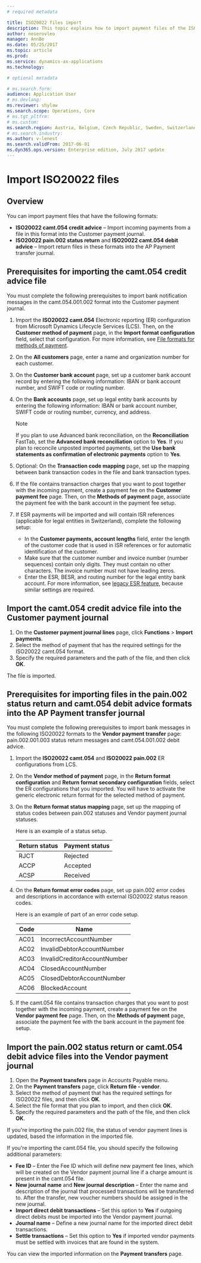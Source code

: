 ```yaml
---
# required metadata

title: ISO20022 files import
description: This topic explains how to import payment files of the ISO 20022 camt.054 and pain.002 formats into Microsoft Dynamics 365 for Finance and Operations, Enterprise edition.
author: neserovleo
manager: AnnBe
ms.date: 05/25/2017
ms.topic: article
ms.prod: 
ms.service: dynamics-ax-applications
ms.technology: 

# optional metadata

# ms.search.form:  
audience: Application User
# ms.devlang: 
ms.reviewer: shylaw
ms.search.scope: Operations, Core
# ms.tgt_pltfrm: 
# ms.custom: 
ms.search.region: Austria, Belgium, Czech Republic, Sweden, Switzerland, Germany, Denmark, Spain, Estonia, Finland, France, Hungary, Italy, Lithuania, Latvia, Poland, Norway, Great Britain
# ms.search.industry: 
ms.author: v-lenest
ms.search.validFrom: 2017-06-01
ms.dyn365.ops.version: Enterprise edition, July 2017 update
---
```


# Import ISO20022 files

## Overview
You can import payment files that have the following formats:

 - **ISO20022 camt.054 credit advice** – Import incoming payments from a file in this format into the Customer payment journal.
 - **ISO20022 pain.002 status return** and **ISO20022 camt.054 debit advice** – Import return files in these formats into the AP Payment transfer journal.

## Prerequisites for importing the camt.054 credit advice file
You must complete the following prerequisites to import bank notification messages in the camt.054.001.002 format into the Customer payment journal.

1. Import the **ISO20022 camt.054** Electronic reporting (ER) configuration from Microsoft Dynamics Lifecycle Services (LCS). Then, on the **Customer method of payment** page, in the **Import format configuration** field, select that configuration. For more information, see [File formats for methods of payment](emea-select-file-formats-for-the-method-of-payments.md).
2. On the **All customers** page, enter a name and organization number for each customer.
3. On the **Customer bank account** page, set up a customer bank account record by entering the following information: IBAN or bank account number, and SWIFT code or routing number.
4. On the **Bank accounts** page, set up legal entity bank accounts by entering the following information: IBAN or bank account number, SWIFT code or routing number, currency, and address.

  	> [!NOTE]
    > If you plan to use Advanced bank reconciliation, on the **Reconciliation** FastTab, set the **Advanced bank reconciliation** option to **Yes**. If you plan to reconcile unposted imported payments, set the **Use bank statements as confirmation of electronic payments** option to **Yes**.

5. Optional: On the **Transaction code mapping** page, set up the mapping between bank transaction codes in the file and bank transaction types.
6. If the file contains transaction charges that you want to post together with the incoming payment, create a payment fee on the **Customer payment fee** page. Then, on the **Methods of payment** page, associate the payment fee with the bank account in the payment fee setup.
7. If ESR payments will be imported and will contain ISR references (applicable for legal entities in Switzerland), complete the following setup:

	- In the **Customer payments, account lengths** field, enter the length of the customer code that is used in ISR references or for automatic identification of the customer.
	- Make sure that the customer number and invoice number (number sequences) contain only digits. They must contain no other characters. The invoice number must not have leading zeros.
	- Enter the ESR, BESR, and routing number for the legal entity bank account. For more information, see [legacy ESR feature](emea-che-esr-customer-payments-import.md), because similar settings are required.
	
## Import the camt.054 credit advice file into the Customer payment journal
1. On the **Customer payment journal lines** page, click **Functions** > **Import payments**.
2. Select the method of payment that has the required settings for the ISO20022 camt.054 format.
3. Specify the required parameters and the path of the file, and then click **OK**.

The file is imported.

## Prerequisites for importing files in the pain.002 status return and camt.054 debit advice formats into the AP Payment transfer journal
You must complete the following prerequisites to import bank messages in the following ISO20022 formats to the **Vendor payment transfer** page: pain.002.001.003 status return messages and camt.054.001.002 debit advice.

1. Import the **ISO20022 camt.054** and **ISO20022 pain.002** ER configurations from LCS.
2. On the **Vendor method of payment** page, in the **Return format configuration** and **Return format secondary configuration** fields, select the ER configurations that you imported. You will have to activate the generic electronic return format for the selected method of payment.
3. On the **Return format status mapping** page, set up the mapping of status codes between pain.002 statuses and Vendor payment journal statuses.

    Here is an example of a status setup.

    Return status | Payment status
    --------------|---------------
    RJCT          | Rejected
    ACCP          | Accepted
    ACSP          | Received

4. On the **Return format error codes** page, set up pain.002 error codes and descriptions in accordance with external ISO20022 status reason codes.

    Here is an example of part of an error code setup.

    Code | Name
    -----|-----
    AC01 | IncorrectAccountNumber
    AC02 | InvalidDebtorAccountNumber
    AC03 | InvalidCreditorAccountNumber
    AC04 | ClosedAccountNumber
    AC05 | ClosedDebtorAccountNumber
    AC06 | BlockedAccount

5. If the camt.054 file contains transaction charges that you want to post together with the incoming payment, create a payment fee on the **Vendor payment fee** page. Then, on the **Methods of payment** page, associate the payment fee with the bank account in the payment fee setup.

## Import the pain.002 status return or camt.054 debit advice files into the Vendor payment journal
1. Open the **Payment transfers** page in Accounts Payable menu.
2. On the **Payment transfers** page, click **Return file - vendor**.
3. Select the method of payment that has the required settings for ISO20022 files, and then click **OK**.
4. Select the file format that you plan to import, and then click **OK**.
5. Specify the required parameters and the path of the file, and then click **OK**.

If you're importing the pain.002 file, the status of vendor payment lines is updated, based the information in the imported file.

If you're importing the camt.054 file, you should specify the following additional parameters:

- **Fee ID** – Enter the Fee ID which will define new payment fee lines, which will be created on the Vendor payment journal line if a charge amount is present in the camt.054 file.
- **New journal name** and **New journal description** – Enter the name and description of the journal that processed transactions will be transferred to. After the transfer, new voucher numbers should be assigned in the new journal.
- **Import direct debit transactions** – Set this option to **Yes** if outgoing direct debits must be imported into the Vendor payment journal.
- **Journal name** – Define a new journal name for the imported direct debit transactions.
- **Settle transactions** – Set this option to **Yes** if imported vendor payments must be settled with invoices that are found in the system.

You can view the imported information on the **Payment transfers** page. 

